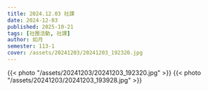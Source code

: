 ```yaml
---
title: 2024.12.03 社課
date: 2024-12-03
published: 2025-10-21
tags: [社團活動, 社課]
author: 如月
semester: 113-1
cover: /assets/20241203/20241203_192320.jpg
---
```


{{< photo "/assets/20241203/20241203_192320.jpg" >}}
{{< photo "/assets/20241203/20241203_193928.jpg" >}}

